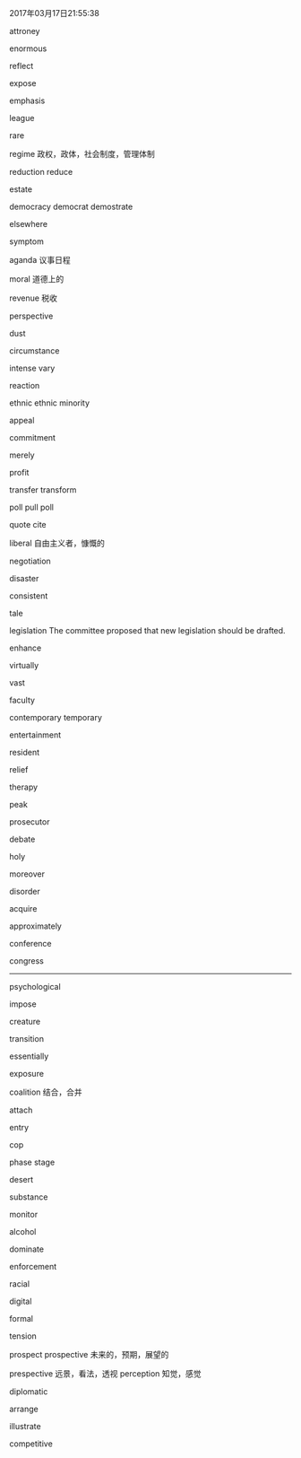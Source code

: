 2017年03月17日21:55:38

attroney

enormous

reflect

expose

emphasis

league

rare

regime          政权，政体，社会制度，管理体制

reduction
reduce

estate

democracy
democrat
demostrate

elsewhere

symptom

aganda          议事日程

moral           道德上的

revenue         税收

perspective

dust

circumstance

intense
vary

reaction

ethnic          ethnic minority 

appeal

commitment

merely

profit

transfer
transform

poll            pull poll

quote
cite

liberal         自由主义者，慷慨的

negotiation

disaster

consistent

tale

legislation     The committee proposed that new legislation should be drafted.

enhance

virtually

vast

faculty

contemporary
temporary

entertainment

resident

relief

therapy

peak

prosecutor

debate

holy

moreover

disorder

acquire

approximately

conference

congress

------------------------------

psychological

impose

creature

transition

essentially

exposure

coalition               结合，合并

attach

entry

cop

phase
stage

desert

substance

monitor

alcohol

dominate

enforcement

racial

digital

formal

tension

prospect
prospective             未来的，预期，展望的

prespective             远景，看法，透视
perception              知觉，感觉


diplomatic

arrange

illustrate

competitive





















